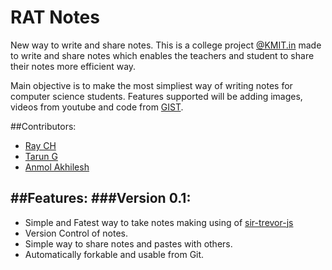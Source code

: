 RAT Notes
=========

New way to write and share notes. This is a college project [@KMIT.in](http://www.kmit.in) made to write and share notes which enables the teachers and student to share their notes more efficient way.

Main objective is to make the most simpliest way of writing notes for computer science students. Features supported will be adding images, videos from youtube and code from [GIST](http://gist.github.com).



##Contributors:
+ [Ray CH](http://iraycd.com)
+ [Tarun G](https://www.facebook.com/itsmetarun)
+ [Anmol Akhilesh](https://www.facebook.com/anmolakhilesh)

##Features:
###Version 0.1:
-----------------
+ Simple and Fatest way to take notes making using of [sir-trevor-js](http://madebymany.github.io/sir-trevor-js/)
+ Version Control of notes.
+ Simple way to share notes and pastes with others.
+ Automatically forkable and usable from Git.
